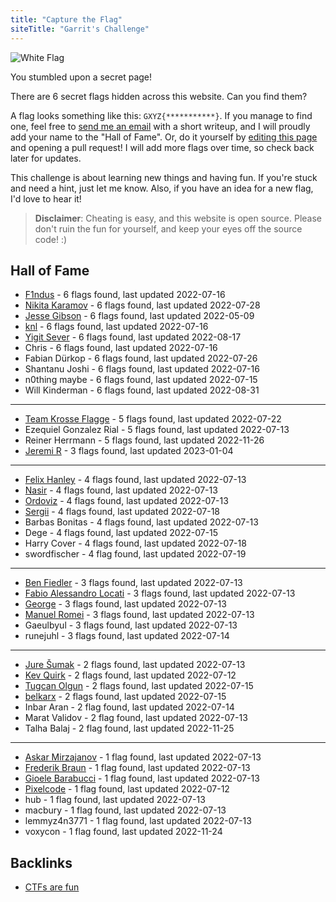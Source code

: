 ```yaml
---
title: "Capture the Flag"
siteTitle: "Garrit's Challenge"
---
```


![White Flag](/assets/white_flag.png)

You stumbled upon a secret page!

There are 6 secret flags hidden across this website. Can you find them?

A flag looks something like this: `GXYZ{***********}`. If you manage to find
one, feel free to [send me an email](/contact) with a short writeup, and I will
proudly add your name to the "Hall of Fame". Or, do it yourself by 
[editing this page](https://github.com/garritfra/garrit.xyz/edit/main/content/ctf.md)
and opening a pull request! I will add more flags over time, so check back later
for updates.

This challenge is about learning new things and having fun. If you're stuck and
need a hint, just let me know. Also, if you have an idea for a new flag, I'd
love to hear it!

> **Disclaimer**: Cheating is easy, and this website is open source. Please
> don't ruin the fun for yourself, and keep your eyes off the source code! :)

## Hall of Fame

- [F1ndus](https://f1ndus.de/) - 6 flags found, last updated 2022-07-16
- [Nikita Karamov](https://www.kytta.dev/) - 6 flags found, last updated 2022-07-28
- [Jesse Gibson](https://psychollama.io/) - 6 flags found, last updated 2022-05-09
- [knl](https://lobste.rs/u/knl) - 6 flags found, last updated 2022-07-16
- [Yigit Sever](https://yigitsever.com) - 6 flags found, last updated 2022-08-17
- Chris - 6 flags found, last updated 2022-07-16
- Fabian Dürkop - 6 flags found, last updated 2022-07-26
- Shantanu Joshi - 6 flags found, last updated 2022-07-16
- n0thing maybe - 6 flags found, last updated 2022-07-15
- Will Kinderman - 6 flags found, last updated 2022-08-31

---

- [Team Krosse Flagge](https://ctftime.org/team/82581) - 5 flags found, last updated 2022-07-22
- Ezequiel Gonzalez Rial - 5 flags found, last updated 2022-07-13
- Reiner Herrmann - 5 flags found, last updated 2022-11-26
- [Jeremi R](https://jrb.nz) - 3 flags found, last updated 2023-01-04

---

- [Felix Hanley](https://felixhanley.info) - 4 flags found, last updated 2022-07-13
- [Nasir](https://lobste.rs/u/thesnarky1) - 4 flags found, last updated 2022-07-13
- [Ordoviz](https://fosstodon.org/@Ordoviz) - 4 flags found, last updated 2022-07-13
- [Sergii](https://www.linkedin.com/in/serhiy-m-618020107/) - 4 flags found, last updated 2022-07-18
- Barbas Bonitas - 4 flags found, last updated 2022-07-13
- Dege - 4 flags found, last updated 2022-07-15
- Harry Cover - 4 flags found, last updated 2022-07-18
- swordfischer - 4 flag found, last updated 2022-07-19

---

- [Ben Fiedler](https://3fx.ch) - 3 flags found, last updated 2022-07-13
- [Fabio Alessandro Locati](https://fale.io) - 3 flags found, last updated 2022-07-13
- [George](https://fosstodon.org/@george_) - 3 flags found, last updated 2022-07-13
- [Manuel Romei](https://fosstodon/@kriive) - 3 flags found, last updated 2022-07-13
- Gaeulbyul - 3 flags found, last updated 2022-07-13
- runejuhl - 3 flags found, last updated 2022-07-14

---

- [Jure Šumak](https://jsumak.github.io/about/) - 2 flags found, last updated 2022-07-13
- [Kev Quirk](https://kevq.uk/) - 2 flags found, last updated 2022-07-12
- [Tugcan Olgun](https://tugcan.net/) - 2 flags found, last updated 2022-07-15
- [belkarx](https://belkarx.github.io) - 2 flags found, last updated 2022-07-15
- Inbar Aran - 2 flag found, last updated 2022-07-14
- Marat Validov - 2 flag found, last updated 2022-07-13
- Talha Balaj - 2 flag found, last updated 2022-11-25

---

- [Askar Mirzajanov](https://t.me/gmmdt) - 1 flag found, last updated 2022-07-13
- [Frederik Braun](https://frederik-braun.com/) - 1 flag found, last updated 2022-07-13
- [Gioele Barabucci](https://gioele.io/) - 1 flag found, last updated 2022-07-13
- [Pixelcode](https://social.tchncs.de/@pixelcode) - 1 flag found, last updated 2022-07-12
- hub - 1 flag found, last updated 2022-07-13
- macbury - 1 flag found, last updated 2022-07-13
- lemmyz4n3771 - 1 flag found, last updated 2022-07-13
- voxycon - 1 flag found, last updated 2022-11-24

## Backlinks

- [CTFs are fun](https://sergiiwrites.online/2022/09/12/ctfs-are-fun.html)
